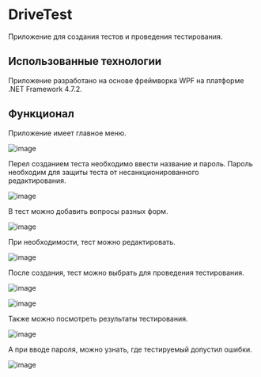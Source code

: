 # DriveTest
Приложение для создания тестов и проведения тестирования.

## Использованные технологии
Приложение разработано на основе фреймворка WPF на платформе .NET Framework 4.7.2.

## Функционал
Приложение имеет главное меню.

![image](https://github.com/M0untain13/DriveTest/assets/125659198/57216d31-7107-4ab7-8d93-7a266c07a4d3)

Перел созданием теста необходимо ввести название и пароль. Пароль необходим для защиты теста от несанкционированного редактирования.

![image](https://github.com/M0untain13/DriveTest/assets/125659198/499731ca-cbe6-486d-95d5-ef71674ea2f4)

В тест можно добавить вопросы разных форм.

![image](https://github.com/M0untain13/DriveTest/assets/125659198/a00f25dc-f38c-4634-aa82-02bccd5fd62e)

При необходимости, тест можно редактировать.

![image](https://github.com/M0untain13/DriveTest/assets/125659198/68e90d89-f075-4f00-a965-0643ae8f079d)

После создания, тест можно выбрать для проведения тестирования.

![image](https://github.com/M0untain13/DriveTest/assets/125659198/58ecef77-eeaf-4426-afa1-28bcae8b8ccf)

![image](https://github.com/M0untain13/DriveTest/assets/125659198/a4e68e2a-c7f9-4a68-9c77-f03dedeae55d)

Также можно посмотреть результаты тестирования.

![image](https://github.com/M0untain13/DriveTest/assets/125659198/4f1c0412-0364-4f9a-a7a5-f3746819f2ac)

А при вводе пароля, можно узнать, где тестируемый допустил ошибки.

![image](https://github.com/M0untain13/DriveTest/assets/125659198/492eaca9-4241-482d-bf5d-3dbc9d1f2216)
